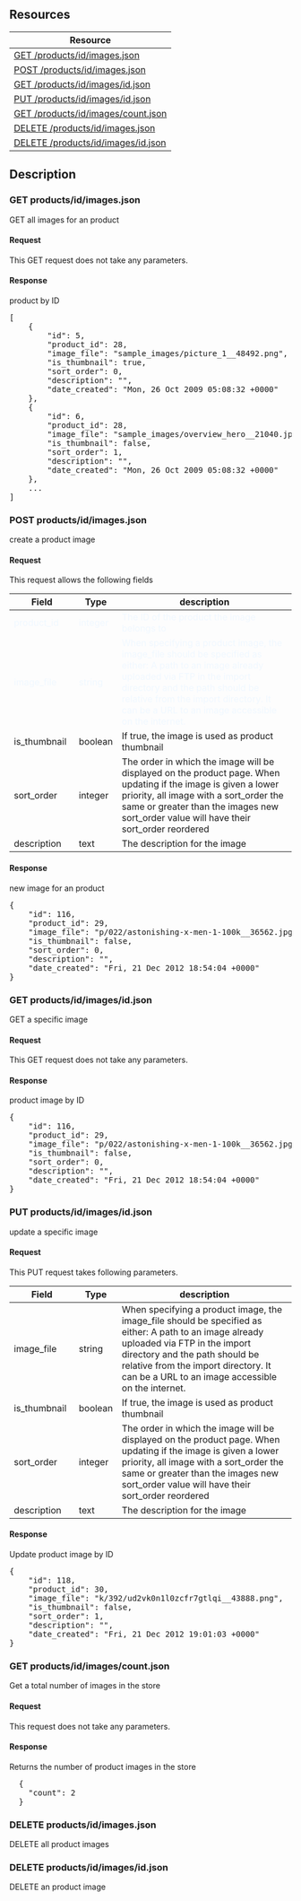 ## Resources

<table class="table table-bproducted ">
  <thead>
   <tr>
     <th>Resource</th>
   </tr>
 </thead>
 <tbody>

   <tr>
     <td><a href="#get-productsidimagesjson">GET /products/id/images.json</a></td>
     
   </tr>
   <tr>
     <td><a href="#post-productsidimagesjson">POST /products/id/images.json</a></td>
     
   </tr>
   <tr>
     <td><a href="#get-productsidimagesidjson">GET /products/id/images/id.json</a></td>
     
   </tr>
   <tr>
     <td><a href="#put-productsidimagesidjson">PUT /products/id/images/id.json</a></td>
     
   </tr>
   <tr>
     <td><a href="#get-productsidimagescountjson">GET /products/id/images/count.json</a></td>
     
   </tr>

   <tr>
     <td><a href="#delete-productsidimagesjson">DELETE /products/id/images.json</a></td>
     
   </tr>

   <tr>
     <td><a href="#delete-productsidimagesidjson">DELETE /products/id/images/id.json</a></td>
     
   </tr>
   
 </tbody>
</table>
   
## Description

### GET products/id/images.json
GET all images for an product

#### Request
This GET request does not take any parameters.

#### Response
product by ID
<pre>
[
    {
        "id": 5,
        "product_id": 28,
        "image_file": "sample_images/picture_1__48492.png",
        "is_thumbnail": true,
        "sort_order": 0,
        "description": "",
        "date_created": "Mon, 26 Oct 2009 05:08:32 +0000"
    },
    {
        "id": 6,
        "product_id": 28,
        "image_file": "sample_images/overview_hero__21040.jpg",
        "is_thumbnail": false,
        "sort_order": 1,
        "description": "",
        "date_created": "Mon, 26 Oct 2009 05:08:32 +0000"
    },
    ...
]
</pre> 

### POST products/id/images.json
create a product image

#### Request
This request allows the following fields
<!-- do not change this. for rendering on the main site -->
<style type="text/css">
tr.mandatory {
  color: aliceblue;
}
</style>
<!-- style complete -->

<table class="table table-bordered">
<thead>
 <tr>
   <th style="width: 100px;">Field</th>
   <th style="width: 50px;">Type</th>
   <th>description</th>
 </tr>
</thead>
<tbody>
 <tr class="mandatory">
   <td >product_id</td>
   <td>integer</td>
   
   <td>The ID of the product the image belongs to</td>
 </tr>
 <tr class="mandatory">
   <td >image_file</td>
   <td>string</td>
   
   <td>When specifying a product image, the image_file should be specified as either: A path to an image already uploaded via FTP in the import directory and the path should be relative from the import directory. It can be a URL to an image accessible on the internet.</td>
 </tr>
 <tr >
   <td >is_thumbnail</td>
   <td>boolean</td>
   
   <td>If true, the image is used as product thumbnail</td>
 </tr>
 <tr >
   <td >sort_order</td>
   <td>integer</td>
   
   <td>The order in which the image will be displayed on the product page. When updating if the image is given a lower priority, all image with a sort_order the same or greater than the images new sort_order value will have their sort_order reordered</td>
 </tr>
 <tr >
   <td >description</td>
   <td>text</td>
   
   <td>The description for the image</td>
 </tr>
 
</tbody>
</table>

#### Response
new image for an product
<pre>
{
    "id": 116,
    "product_id": 29,
    "image_file": "p/022/astonishing-x-men-1-100k__36562.jpg",
    "is_thumbnail": false,
    "sort_order": 0,
    "description": "",
    "date_created": "Fri, 21 Dec 2012 18:54:04 +0000"
}
</pre> 


### GET products/id/images/id.json
GET a specific image


#### Request
This GET request does not take any parameters.


#### Response
product image by ID
<pre>
{
    "id": 116,
    "product_id": 29,
    "image_file": "p/022/astonishing-x-men-1-100k__36562.jpg",
    "is_thumbnail": false,
    "sort_order": 0,
    "description": "",
    "date_created": "Fri, 21 Dec 2012 18:54:04 +0000"
}
</pre>

### PUT products/id/images/id.json
update a specific image


#### Request
This PUT request takes following parameters.
<table class="table table-bordered">
<thead>
 <tr>
   <th style="width: 100px;">Field</th>
   <th style="width: 50px;">Type</th>
   <th>description</th>
 </tr>
</thead>
<tbody>

 <tr >
   <td >image_file</td>
   <td>string</td>
   
   <td>When specifying a product image, the image_file should be specified as either: A path to an image already uploaded via FTP in the import directory and the path should be relative from the import directory. It can be a URL to an image accessible on the internet.</td>
 </tr>
 <tr >
   <td >is_thumbnail</td>
   <td>boolean</td>
   
   <td>If true, the image is used as product thumbnail</td>
 </tr>
 <tr >
   <td >sort_order</td>
   <td>integer</td>
   
   <td>The order in which the image will be displayed on the product page. When updating if the image is given a lower priority, all image with a sort_order the same or greater than the images new sort_order value will have their sort_order reordered</td>
 </tr>
 <tr >
   <td >description</td>
   <td>text</td>
   
   <td>The description for the image</td>
 </tr>
 
</tbody>
</table>

#### Response
Update product image by ID
<pre>
{
    "id": 118,
    "product_id": 30,
    "image_file": "k/392/ud2vk0n1l0zcfr7gtlqi__43888.png",
    "is_thumbnail": false,
    "sort_order": 1,
    "description": "",
    "date_created": "Fri, 21 Dec 2012 19:01:03 +0000"
}  
</pre>

### GET products/id/images/count.json
Get a total number of images in the store

#### Request
This request does not take any parameters.

#### Response
Returns the number of product images in the store 
<pre>
  {
    "count": 2
  }
</pre>

### DELETE products/id/images.json
DELETE all product images

### DELETE products/id/images/id.json
DELETE an product image
